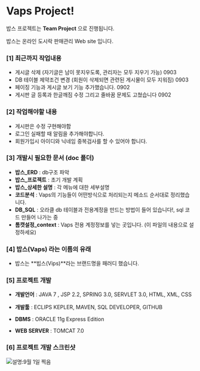 Vaps Project!
====

밥스 프로젝트는 **Team Project** 으로 진행됩니다.

밥스는 온라인 도시락 판매관리 Web site 입니다.

### [1] 최근까지 작업내용
- 게시글 삭제 (자기글은 남이 못지우도록, 관리자는 모두 지우기 가능) 0903
- DB 테이블 제약조건 변경 (회원이 삭제되면 관련된 게시물이 모두 지워짐) 0903
- 페이징 기능과 게시글 보기 기능 추가했습니다. 0902
- 게시판 글 등록과 한글깨짐 수정 그리고 줄바꿈 문제도 고쳤습니다 0902

### [2] 작업해야할 내용
- 게시판은 수정 구현해야함
- 로그인 실패할 때 알림을 추가해야합니다.
- 회원가입시 아이디와 닉네임 중복검사를 할 수 있어야 합니다.

### [3] 개발시 필요한 문서 (doc 폴더)
- **밥스_ERD** : db구조 파악
- **밥스_프로젝트** : 초기 개발 계획
- **밥스_상세한 설명** : 각 메뉴에 대한 세부설명
- **코드분석** : Vaps의 기능들이 어떤방식으로 처리되는지 메소드 순서대로 정리했습니다.
- **DB_SQL** :  오라클 db 테이블과 전용계정을 만드는 방법이 들어 있습니다!, sql 코드 만들어 나가는 중
- **톰캣설정_context** :  Vaps 전용 계정정보를 넣는 곳입니다. (이 파일의 내용으로 설정하세요)

### [4] 밥스(Vaps) 라는 이름의 유래

- 밥스는 **빕스(Vips)**라는 브랜드명을 패러디 했습니다.


### [5] 프로젝트 개발
- **개발언어** :
JAVA 7 , JSP 2.2, SPRING 3.0, SERVLET 3.0, HTML, XML, CSS

- **개발툴** :
ECLIPS KEPLER, MAVEN,	SQL DEVELOPER, GITHUB

- **DBMS** :
 ORACLE 11g Express Edition

- **WEB SERVER** :
TOMCAT 7.0

### [6] 프로젝트 개발 스크린샷
![설명:9월 1일 찍음](http://blogfiles.naver.net/20130901_61/ejungdo_1378027908726gNJtv_JPEG/vaps.JPG)
